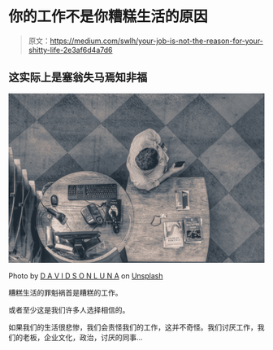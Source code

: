 # 你的工作不是你糟糕生活的原因

> 原文：<https://medium.com/swlh/your-job-is-not-the-reason-for-your-shitty-life-2e3af6d4a7d6>

## 这实际上是塞翁失马焉知非福

![](img/9ecd3eaa987e3d75f508e2f43e6b1820.png)

Photo by [D A V I D S O N L U N A](https://unsplash.com/@davidsonluna?utm_source=unsplash&utm_medium=referral&utm_content=creditCopyText) on [Unsplash](https://unsplash.com/search/photos/jobs-hate?utm_source=unsplash&utm_medium=referral&utm_content=creditCopyText)

糟糕生活的罪魁祸首是糟糕的工作。

或者至少这是我们许多人选择相信的。

如果我们的生活很悲惨，我们会责怪我们的工作，这并不奇怪。我们讨厌工作，我们的老板，企业文化，政治，讨厌的同事…